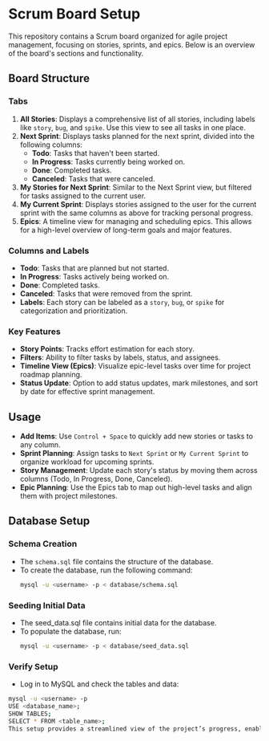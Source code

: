 # Scrum Board Setup

This repository contains a Scrum board organized for agile project management, focusing on stories, sprints, and epics. Below is an overview of the board's sections and functionality.

## Board Structure

### Tabs

1. **All Stories**: Displays a comprehensive list of all stories, including labels like `story`, `bug`, and `spike`. Use this view to see all tasks in one place.
2. **Next Sprint**: Displays tasks planned for the next sprint, divided into the following columns:
   - **Todo**: Tasks that haven't been started.
   - **In Progress**: Tasks currently being worked on.
   - **Done**: Completed tasks.
   - **Canceled**: Tasks that were canceled.
3. **My Stories for Next Sprint**: Similar to the Next Sprint view, but filtered for tasks assigned to the current user.
4. **My Current Sprint**: Displays stories assigned to the user for the current sprint with the same columns as above for tracking personal progress.
5. **Epics**: A timeline view for managing and scheduling epics. This allows for a high-level overview of long-term goals and major features.

### Columns and Labels

- **Todo**: Tasks that are planned but not started.
- **In Progress**: Tasks actively being worked on.
- **Done**: Completed tasks.
- **Canceled**: Tasks that were removed from the sprint.
- **Labels**: Each story can be labeled as a `story`, `bug`, or `spike` for categorization and prioritization.

### Key Features

- **Story Points**: Tracks effort estimation for each story.
- **Filters**: Ability to filter tasks by labels, status, and assignees.
- **Timeline View (Epics)**: Visualize epic-level tasks over time for project roadmap planning.
- **Status Update**: Option to add status updates, mark milestones, and sort by date for effective sprint management.

## Usage

- **Add Items**: Use `Control + Space` to quickly add new stories or tasks to any column.
- **Sprint Planning**: Assign tasks to `Next Sprint` or `My Current Sprint` to organize workload for upcoming sprints.
- **Story Management**: Update each story's status by moving them across columns (Todo, In Progress, Done, Canceled).
- **Epic Planning**: Use the Epics tab to map out high-level tasks and align them with project milestones.
## Database Setup

### Schema Creation
- The `schema.sql` file contains the structure of the database.
- To create the database, run the following command:
  ```bash
  mysql -u <username> -p < database/schema.sql
  
### Seeding Initial Data
- The seed_data.sql file contains initial data for the database.
- To populate the database, run:
  ```bash
  mysql -u <username> -p < database/seed_data.sql

### Verify Setup
- Log in to MySQL and check the tables and data:
```bash
mysql -u <username> -p
USE <database_name>;
SHOW TABLES;
SELECT * FROM <table_name>;
This setup provides a streamlined view of the project’s progress, enabling easy tracking of tasks, sprint planning, and epic management for both individual and team-oriented workflows.
